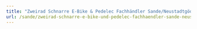```yaml
---
title: "Zweirad Schnarre E-Bike & Pedelec Fachhändler Sande/Neustadtgödens"
url: /sande/zweirad-schnarre-e-bike-und-pedelec-fachhaendler-sande-neustadtgoedens/
---
```

